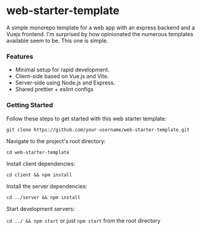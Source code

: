 # web-starter-template
A simple monorepo template for a web app with an express backend and a Vuejs frontend. I'm surprised by how opinionated the numerous templates available seem to be. This one is simple.

### Features

- Minimal setup for rapid development.
- Client-side based on Vue.js and Vite.
- Server-side using Node.js and Express.
- Shared prettier + eslint configs

### Getting Started

Follow these steps to get started with this web starter template:

`git clone https://github.com/your-username/web-starter-template.git`

Navigate to the project's root directory:

`cd web-starter-template`

Install client dependencies:

`cd client && npm install`

Install the server dependencies:

`cd ../server && npm install`

Start development servers:

`cd ../ && npm start` or just `npm start` from the root directory
